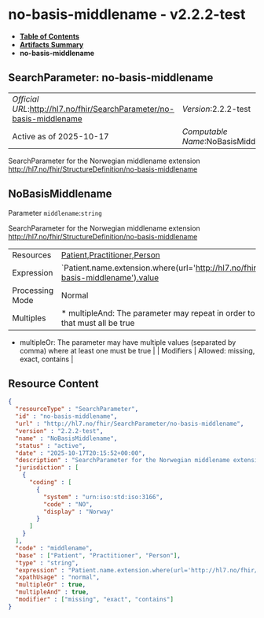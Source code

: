 # no-basis-middlename - v2.2.2-test

* [**Table of Contents**](toc.md)
* [**Artifacts Summary**](artifacts.md)
* **no-basis-middlename**

## SearchParameter: no-basis-middlename 

| | |
| :--- | :--- |
| *Official URL*:http://hl7.no/fhir/SearchParameter/no-basis-middlename | *Version*:2.2.2-test |
| Active as of 2025-10-17 | *Computable Name*:NoBasisMiddlename |

 
SearchParameter for the Norwegian middlename extension http://hl7.no/fhir/StructureDefinition/no-basis-middlename 

## NoBasisMiddlename

Parameter `middlename`:`string`

SearchParameter for the Norwegian middlename extension http://hl7.no/fhir/StructureDefinition/no-basis-middlename

| | |
| :--- | :--- |
| Resources | [Patient](http://hl7.org/fhir/R4/patient.html),[Practitioner](http://hl7.org/fhir/R4/practitioner.html),[Person](http://hl7.org/fhir/R4/person.html) |
| Expression | `Patient.name.extension.where(url='http://hl7.no/fhir/StructureDefinition/no-basis-middlename').value | Practitioner.name.extension.where(url='http://hl7.no/fhir/StructureDefinition/no-basis-middlename').value | Person.name.extension.where(url='http://hl7.no/fhir/StructureDefinition/no-basis-middlename').value` |
| Processing Mode | Normal |
| Multiples | * multipleAnd: The parameter may repeat in order to specify multiple values that must all be true
* multipleOr: The parameter may have multiple values (separated by comma) where at least one must be true
 |
| Modifiers | Allowed: missing, exact, contains |



## Resource Content

```json
{
  "resourceType" : "SearchParameter",
  "id" : "no-basis-middlename",
  "url" : "http://hl7.no/fhir/SearchParameter/no-basis-middlename",
  "version" : "2.2.2-test",
  "name" : "NoBasisMiddlename",
  "status" : "active",
  "date" : "2025-10-17T20:15:52+00:00",
  "description" : "SearchParameter for the Norwegian middlename extension http://hl7.no/fhir/StructureDefinition/no-basis-middlename",
  "jurisdiction" : [
    {
      "coding" : [
        {
          "system" : "urn:iso:std:iso:3166",
          "code" : "NO",
          "display" : "Norway"
        }
      ]
    }
  ],
  "code" : "middlename",
  "base" : ["Patient", "Practitioner", "Person"],
  "type" : "string",
  "expression" : "Patient.name.extension.where(url='http://hl7.no/fhir/StructureDefinition/no-basis-middlename').value | Practitioner.name.extension.where(url='http://hl7.no/fhir/StructureDefinition/no-basis-middlename').value | Person.name.extension.where(url='http://hl7.no/fhir/StructureDefinition/no-basis-middlename').value",
  "xpathUsage" : "normal",
  "multipleOr" : true,
  "multipleAnd" : true,
  "modifier" : ["missing", "exact", "contains"]
}

```
